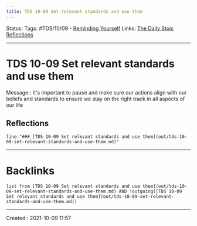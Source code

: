 ```yaml
---
title: TDS 10-09 Set relevant standards and use them
---
```

Status:
Tags: #TDS/10/09 - [Reminding Yourself](None)
Links: [The Daily Stoic Reflections](out/the-daily-stoic-reflections.md)
___
# TDS 10-09 Set relevant standards and use them
Message:: It's important to pause and make sure our actions align with our beliefs and standards to ensure we stay on the right track in all aspects of our life

## Reflections
 ```query
line:"### [TDS 10-09 Set relevant standards and use them](out/tds-10-09-set-relevant-standards-and-use-them.md)"
```
___
# Backlinks
```dataview
list from [TDS 10-09 Set relevant standards and use them](out/tds-10-09-set-relevant-standards-and-use-them.md) AND !outgoing([TDS 10-09 Set relevant standards and use them](out/tds-10-09-set-relevant-standards-and-use-them.md))
```
___

Created:: 2021-10-09 11:57
